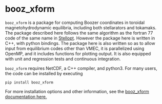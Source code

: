 # booz_xform

`booz_xform` is a package for computing Boozer coordinates in toroidal
magnetohydrodynamic equilibria, including both stellarators and
tokamaks.  The package described here follows the same algorithm as
the fortran 77 code of the same name in
[Stellopt](https://github.com/PrincetonUniversity/STELLOPT/tree/develop/BOOZ_XFORM).
However the package here is written in C++, with python bindings.  The
package here is also written so as to allow input from equilibrium
codes other than VMEC, it is parallelized using OpenMP, and it
includes functions for plotting output.  It is also equipped with unit
and regression tests and continuous integration.

`booz_xform` requires NetCDF, a C++ compiler, and python3. For many
users, the code can be installed by executing

    pip install booz_xform

For more installation options and other information, see the
[booz_xform documentation
here.](https://hiddensymmetries.github.io/booz_xform/)
